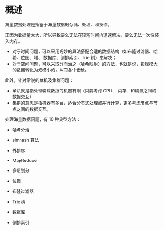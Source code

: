 # 概述

海量数据处理是指基于海量数据的存储、处理、和操作。

正因为数据量太大，所以导致要么无法在较短时间内迅速解决，要么无法一次性装入内存。

- 对于时间问题，可以采用巧妙的算法搭配合适的数据结构（如布隆过滤器、哈希、位图、堆、 数据库、倒排索引、Trie 树）来解决；
- 对于空间问题，可以采取分而治之（哈希映射）的方法，也就是说，把规模大的数据转化为规模小的，从而各个击破。

此外，针对常说的单机及集群问题：

- 单机就是指处理装载数据的机器有限（只要考虑 CPU、 内存、和硬盘之间的数据交互）
- 集群的意思是指机器有多台，适合分布式处理或并行计算，更多考虑节点与节点之间的数据交互。

处理海量数据问题，有 10 种典型方法：

- 哈希分治

- simhash 算法

- 外排序

- MapReduce

- 多层划分

- 位图

- 布隆过滤器
- Trie 树

- 数据库
- 倒排索引